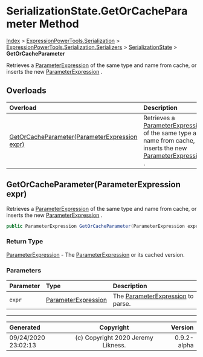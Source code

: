 ﻿# SerializationState.GetOrCacheParameter Method

[Index](../index.md) > [ExpressionPowerTools.Serialization](ExpressionPowerTools.Serialization.a.md) > [ExpressionPowerTools.Serialization.Serializers](ExpressionPowerTools.Serialization.Serializers.n.md) > [SerializationState](ExpressionPowerTools.Serialization.Serializers.SerializationState.cs.md) > **GetOrCacheParameter**

Retrieves a [ParameterExpression](https://docs.microsoft.com/dotnet/api/system.linq.expressions.parameterexpression) of the same type
            and name from cache, or inserts the new [ParameterExpression](https://docs.microsoft.com/dotnet/api/system.linq.expressions.parameterexpression) .

## Overloads

| Overload | Description |
| :-- | :-- |
| [GetOrCacheParameter(ParameterExpression expr)](#getorcacheparameterparameterexpression-expr) | Retrieves a [ParameterExpression](https://docs.microsoft.com/dotnet/api/system.linq.expressions.parameterexpression) of the same type            and name from cache, or inserts the new [ParameterExpression](https://docs.microsoft.com/dotnet/api/system.linq.expressions.parameterexpression) . |
## GetOrCacheParameter(ParameterExpression expr)

Retrieves a [ParameterExpression](https://docs.microsoft.com/dotnet/api/system.linq.expressions.parameterexpression) of the same type
            and name from cache, or inserts the new [ParameterExpression](https://docs.microsoft.com/dotnet/api/system.linq.expressions.parameterexpression) .

```csharp
public ParameterExpression GetOrCacheParameter(ParameterExpression expr)
```

### Return Type

 [ParameterExpression](https://docs.microsoft.com/dotnet/api/system.linq.expressions.parameterexpression)  - The [ParameterExpression](https://docs.microsoft.com/dotnet/api/system.linq.expressions.parameterexpression) or its cached version.

### Parameters

| Parameter | Type | Description |
| :-- | :-- | :-- |
| `expr` | [ParameterExpression](https://docs.microsoft.com/dotnet/api/system.linq.expressions.parameterexpression) | The [ParameterExpression](https://docs.microsoft.com/dotnet/api/system.linq.expressions.parameterexpression) to parse. |



---

| Generated | Copyright | Version |
| :-- | :-: | --: |
| 09/24/2020 23:02:13 | (c) Copyright 2020 Jeremy Likness. | 0.9.2-alpha |
